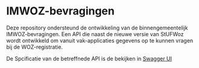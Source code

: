 # IMWOZ-bevragingen

Deze repository ondersteund de ontwikkeling van de binnengemeentelijk IMWOZ-bevragingen.
Een API die naast de nieuwe versie van StUFWoz wordt ontwikkeld om vanuit vak-applicaties gegevens op te kunnen vragen bij de WOZ-registratie. 

De Spcificatie van de betreffnede API is de bekijken in [Swagger UI](https://vng-realisatie.github.io/IMWOZ-bevragen/swagger-ui)

